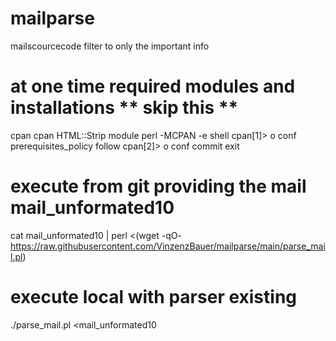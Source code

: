 # mailparse
mailscourcecode filter to only the important info

# at one time required modules and installations ** skip this **
cpan
cpan HTML::Strip module
perl -MCPAN -e shell
cpan[1]>  o conf prerequisites_policy follow
cpan[2]>  o conf commit
exit

# execute from git providing the mail mail_unformated10
cat mail_unformated10 | perl <(wget -qO- https://raw.githubusercontent.com/VinzenzBauer/mailparse/main/parse_mail.pl)

# execute local with parser existing
./parse_mail.pl <mail_unformated10
